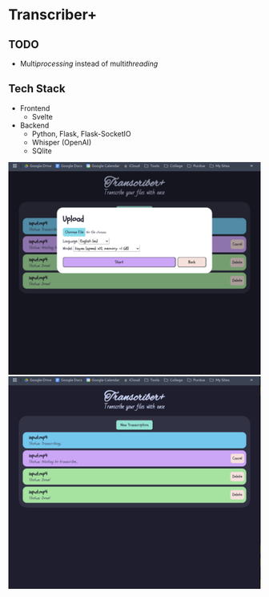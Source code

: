 # Transcriber+

## TODO

- Multi*processing* instead of multi*threading*

## Tech Stack
- Frontend
	- Svelte
- Backend
	- Python, Flask, Flask-SocketIO
	- Whisper (OpenAI)
	- SQlite

![Showcase2](./showcase/2.png)
![Showcase1](./showcase/1.png)
